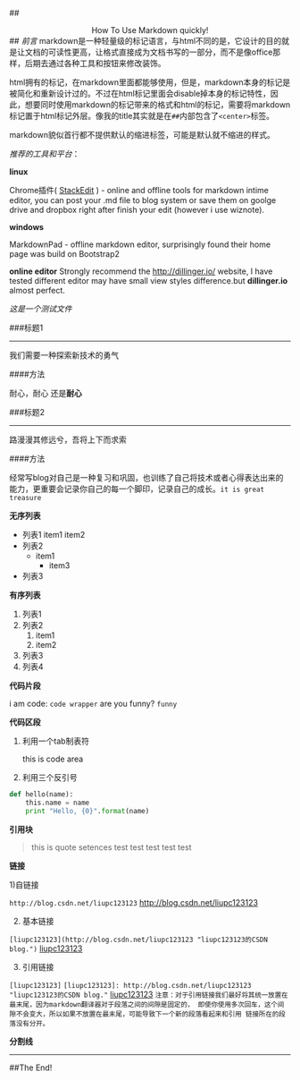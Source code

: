 ##<center>How To Use Markdown quickly!</center>##
*前言*
markdown是一种轻量级的标记语言，与html不同的是，它设计的目的就是让文档的可读性更高，让格式直接成为文档书写的一部分，而不是像office那样，后期去通过各种工具和按钮来修改装饰。

html拥有的标记，在markdown里面都能够使用，但是，markdown本身的标记是被简化和重新设计过的。不过在html标记里面会disable掉本身的标记特性，因此，想要同时使用markdown的标记带来的格式和html的标记，需要将markdown标记置于html标记外层。像我的title其实就是在`##`内部包含了`<center>`标签。

markdown貌似首行都不提供默认的缩进标签，可能是默认就不缩进的样式。

*推荐的工具和平台*：

**linux**

Chrome插件( [StackEdit](https://chrome.google.com/webstore/search/stackedit?hl=en-US) ) - online and offline tools for markdown intime editor, you can post your .md file to blog system or save them on goolge drive and dropbox right after finish your edit (however i use wiznote).

**windows**

MarkdownPad - offline markdown editor, surprisingly found their home page was build on Bootstrap2

**online editor**
Strongly recommend the http://dillinger.io/ website, I have tested different editor may have small view styles difference.but **dillinger.io** almost perfect. 

*这是一个测试文件*

###标题1

* * *
我们需要一种探索新技术的勇气

####方法

耐心，耐心 还是**耐心**

###标题2

* * *
路漫漫其修远兮，吾将上下而求索

####方法

经常写blog对自己是一种复习和巩固，也训练了自己将技术或者心得表达出来的能力，更重要会记录你自己的每一个脚印，记录自己的成长。`it is great treasure`

**无序列表**

* 列表1
  item1
  item2
* 列表2
    * item1
        * item3
* 列表3

**有序列表**

1. 列表1
2. 列表2
    1. item1
    2. item2
5. 列表3
6. 列表4

**代码片段**

i am code: `code wrapper`
are you funny? `funny`

**代码区段**

1) 利用一个tab制表符

    this is code area
    
2) 利用三个反引号
```python
def hello(name):
    this.name = name
    print "Hello, {0}".format(name)
```

**引用块**

>this is quote setences
>test test test test test

**链接**

1)自链接

`http://blog.csdn.net/liupc123123`
http://blog.csdn.net/liupc123123

2) 基本链接

`[liupc123123](http://blog.csdn.net/liupc123123 "liupc123123的CSDN blog.")`
[liupc123123](http://blog.csdn.net/liupc123123 "liupc123123的CSDN blog.")

3) 引用链接

`[liupc123123]`
`[liupc123123]: http://blog.csdn.net/liupc123123 "liupc123123的CSDN blog."`
[liupc123123]
`注意：对于引用链接我们最好将其统一放置在最末尾，因为markdown翻译器对于段落之间的间隙是固定的，
即使你使用多次回车，这个间隙不会变大，所以如果不放置在最末尾，可能导致下一个新的段落看起来和引用
链接所在的段落没有分开。`

**分割线**
* * *
##The End!

[liupc123123]: http://blog.csdn.net/liupc123123 "liupc123123的CSDN blog."



